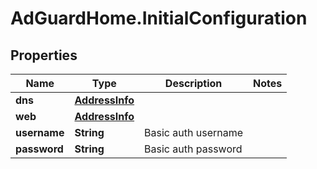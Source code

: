 # AdGuardHome.InitialConfiguration

## Properties

Name | Type | Description | Notes
------------ | ------------- | ------------- | -------------
**dns** | [**AddressInfo**](AddressInfo.md) |  | 
**web** | [**AddressInfo**](AddressInfo.md) |  | 
**username** | **String** | Basic auth username | 
**password** | **String** | Basic auth password | 


